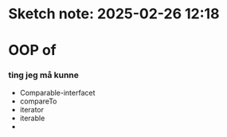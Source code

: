 # Sketch note: 2025-02-26 12:18

# OOP of

### ting jeg må kunne

- Comparable-interfacet
- compareTo
- iterator
- iterable
- 